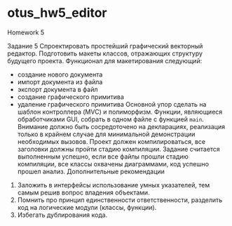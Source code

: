 # otus_hw5_editor
Homework 5

Задание 5
Спроектировать простейший графический векторный редактор. Подготовить макеты классов,
отражающих структуру будущего проекта.
Функционал для макетирования следующий:
- создание нового документа
- импорт документа из файла
- экспорт документа в файл
- создание графического примитива
- удаление графического примитива
Основной упор сделать на шаблон контроллера (MVC) и полиморфизм. Функции, являющиеся
обработчиками GUI, собрать в одном файле с функцией `main`.
Внимание должно быть сосредоточено на декларациях, реализация только в крайнем случае для
минимальной демонстрации необходимых вызовов. Проект должен компилироваться, все
заголовки должны пройти стадию компиляции.
Задание считается выполненным успешно, если все файлы прошли стадию компиляции, все классы
охвачены диаграммами, код успешно прошел анализ.
Дополнительные рекомендации
1. Заложить в интерфейсы использование умных указателей, тем самым решив вопрос
владения объектами.
2. Помнить про принцип единственности ответственности, разделить код на логические
модули (классы, функции).
3. Избегать дублирования кода.
